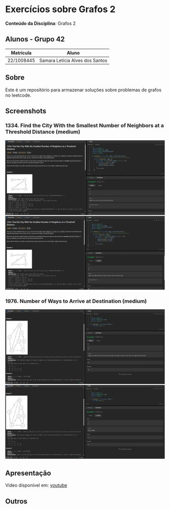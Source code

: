 
# Exercícios sobre Grafos 2

**Conteúdo da Disciplina**: Grafos 2<br>

## Alunos - Grupo 42

|Matrícula | Aluno |
| -- | -- |
| 22/1008445  | Samara Letícia Alves dos Santos |



## Sobre

Este é um repositório para armazenar soluções sobre problemas de grafos no leetcode. 

## Screenshots
### 1334. Find the City With the Smallest Number of Neighbors at a Threshold Distance (medium)

![1334-1](assets/1334-1.png)
![1334-2](assets/1334-2.png)

### 1976. Number of Ways to Arrive at Destination (medium)
![1976-1](assets/1976-1.png)
![1976-2](assets/1976-2.png)

## Apresentação

Vídeo disponível em: [youtube](https://youtu.be/C7bkfC1_ZVo)

## Outros


